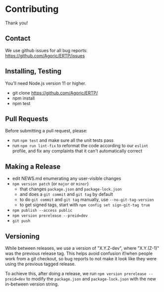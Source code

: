 # Contributing

Thank you!

## Contact

We use github issues for all bug reports: https://github.com/Agoric/ERTP/issues

## Installing, Testing

You'll need Node.js version 11 or higher. 

* git clone https://github.com/Agoric/ERTP/
* npm install
* npm test

## Pull Requests

Before submitting a pull request, please:

* run `npm test` and make sure all the unit tests pass
* run `npm run lint-fix` to reformat the code according to our
  `eslint` profile, and fix any complaints that it can't automatically
  correct

## Making a Release

* edit NEWS.md enumerating any user-visible changes
* `npm version patch` (or `major` or `minor`)
  * that changes `package.json` and `package-lock.json`
  * and does a `git commit` and `git tag` by default
  * to do `git commit` and `git tag` manually, use `--no-git-tag-version`
  * to get signed tags, start with `npm config set sign-git-tag true`
* `npm publish --access public`
* `npm version prerelease --preid=dev`
* `git push`

## Versioning

While between releases, we use a version of "X.Y.Z-dev", where "X.Y.(Z-1)"
was the previous release tag. This helps avoid confusion if/when people work
from a git checkout, so bug reports to not make it look like they were using
the previous tagged release.

To achieve this, after doing a release, we run `npm version prerelease
--preid=dev` to modify the `package.json` and `package-lock.json` with
the new in-between version string.
